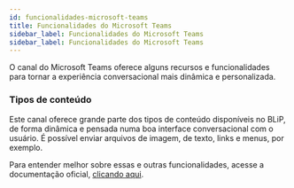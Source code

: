 ```yaml
---
id: funcionalidades-microsoft-teams
title: Funcionalidades do Microsoft Teams
sidebar_label: Funcionalidades do Microsoft Teams
sidebar_label: Funcionalidades do Microsoft Teams
---
```

O canal do Microsoft Teams oferece alguns recursos e funcionalidades para tornar a experiência conversacional mais dinâmica e personalizada.

### Tipos de conteúdo
Este canal oferece grande parte dos tipos de conteúdo disponíveis no BLiP, de forma dinâmica e pensada numa boa interface conversacional com o usuário. É possível enviar arquivos de imagem, de texto, links e menus, por exemplo.

Para entender melhor sobre essas e outras funcionalidades, acesse a documentação oficial, [clicando aqui](https://docs.microsoft.com/pt-br/microsoftteams).

<!-- Rating frame -->
<script type="text/javascript" src="/scripts/rating.js"></script>
